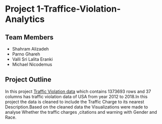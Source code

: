 # Project 1-Traffice-Violation-Analytics

## Team Members
- Shahram Alizadeh
- Parno Ghareh
- Valli Sri Lalita Eranki
- Michael Nicodemus

## Project Outline
In this project [Traffic Violation data](https://catalog.data.gov/dataset/traffic-violations-56dda/resource/450018e7-f6c0-43fd-b5c9-a83de293b206 ) which contains 1373693 rows and 37 columns  has traffic violation data  of USA from year 2012 to 2018.In this project the data is cleaned to include the Traffic Charge to its nearest Description.Based on the cleaned data the Visualizations were made to analyse Whether the traffic charges ,citations and warning with Gender and Race.
